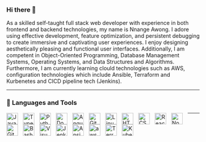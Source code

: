 
### Hi there 👋

As a skilled self-taught full stack web developer with experience in both frontend and backend technologies, my name is Nnange Awong. I adore using effective development, feature optimization, and persistent debugging to create immersive and captivating user experiences. I enjoy designing aesthetically pleasing and functional user interfaces. Additionally, I am competent in Object-Oriented Programming, Database Management Systems, Operating Systems, and Data Structures and Algorithms. Furthermore, I am currently learning clould technologies such as AWS, configuration technologies which include Ansible, Terraform and Kurbenetes and CICD pipeline tech (Jenkins).

---

### 🧰 Languages and Tools
<img align="left" alt="JavaScript" width="30px" style="padding-right:10px;" src="https://cdn.jsdelivr.net/gh/devicons/devicon/icons/javascript/javascript-plain.svg" />
<img align="left" alt="TypeScript" width="30px" style="padding-right:10px;" src="https://cdn.jsdelivr.net/gh/devicons/devicon/icons/typescript/typescript-plain.svg" />
<img align="left" alt="Python" width="30px" style="padding-right:10px;" src="https://cdn.jsdelivr.net/gh/devicons/devicon/icons/python/python-plain.svg" />
<img align="left" alt="Docker" width="30px" style="padding-right:10px;" 
src="https://cdn.icon-icons.com/icons2/2699/PNG/512/docker_logo_icon_170244.png"/>
<img align="left" alt="Angular" width="30px" style="padding-right:10px;" src="https://cdn.jsdelivr.net/gh/devicons/devicon/icons/angularjs/angularjs-plain.svg" />
<img align="left" alt="Git" width="30px" style="padding-right:10px;" src="https://cdn.jsdelivr.net/gh/devicons/devicon/icons/git/git-original.svg" />
<img align="left" alt="Linux" width="30px" style="padding-right:10px;" src="https://cdn.jsdelivr.net/gh/devicons/devicon/icons/linux/linux-original.svg" />
<img align="left" alt="HTML" width="30px" style="padding-right:10px;" src="https://cdn.jsdelivr.net/gh/devicons/devicon/icons/html5/html5-plain.svg" />
<img align="left" alt="CSS" width="30px" style="padding-right:10px;" src="https://cdn.jsdelivr.net/gh/devicons/devicon/icons/css3/css3-plain.svg" />
<img align="left" alt="React" width="30px" style="padding-right:10px;" src="https://cdn.jsdelivr.net/gh/devicons/devicon/icons/react/react-original.svg" />
<img align="left" alt="NodeJS" width="30px" style="padding-right:10px;" src="https://cdn.jsdelivr.net/gh/devicons/devicon/icons/nodejs/nodejs-original.svg" />
<img align="left" alt="GitHub" width="30px" style="padding-right:10px;" src="https://cdn.jsdelivr.net/gh/devicons/devicon/icons/github/github-original.svg" />
<img align="left" alt="Bash" width="30px" style="padding-right:10px;" src="https://cdn.jsdelivr.net/gh/devicons/devicon/icons/bash/bash-original.svg" />
<img align="left" alt="Visual Studio Code" width="30px" style="padding-right:10px;" 
src="https://cdn.jsdelivr.net/gh/devicons/devicon/icons/vscode/vscode-original.svg" style="padding-right:10px;" />
<img align="left" alt="Jenkins" width="30px" style="padding-right:10px;" 
src="https://cdn.icon-icons.com/icons2/2699/PNG/512/jenkins_logo_icon_170552.png"/>
<img align="left" alt="Ansible" width="30px" style="padding-right:10px;" 
src="https://cdn.icon-icons.com/icons2/2148/PNG/512/ansible_icon_132595.png"/>
<img align="left" alt="aws" width="30px" style="padding-right:10px;" 
src="https://cdn.icon-icons.com/icons2/2648/PNG/512/logo_aws_icon_160734.png"/>
<img align="left" alt="Terraform" width="30px" style="padding-right:10px;" 
src="https://cdn.icon-icons.com/icons2/2107/PNG/512/file_type_terraform_icon_130125.png"/>
<img align="left" alt="Kubernetes" width="30px" style="padding-right:10px;" 
src="https://cdn.icon-icons.com/icons2/2699/PNG/512/kubernetes_logo_icon_168359.png"/>


---
<br />

<!--
### 📊 Stats
![Anurag's GitHub stats](https://github-readme-stats.vercel.app/api?username=nnange&show_icons=true&theme=radical)

<a href="https://github.com/Nnange">
  <img align="center" src="https://github-readme-stats.vercel.app/api?username=nnange&include_all_commits=true&count_private=true&show_icons=true&line_height=20&title_color=7A7ADB&icon_color=2234AE&text_color=D3D3D3&bg_color=0,000000,130F40" width="450"/>
</a>
-->

#
